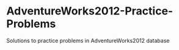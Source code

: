 # AdventureWorks2012-Practice-Problems
Solutions to practice problems in AdventureWorks2012 database
